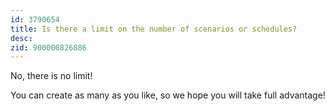 ```yaml
---
id: 3790654
title: Is there a limit on the number of scenarios or schedules?
desc:
zid: 900000826886
---
```


No, there is no limit!

You can create as many as you like, so we hope you will take full advantage!
